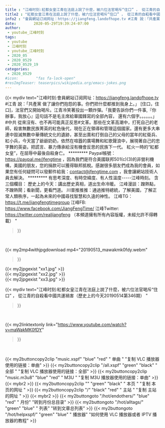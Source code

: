 ```yaml
---
title : "江峰时刻:紅都女皇江青在法庭上說了什麼，被六位法官喝斥“住口” ， 從江青的自殺看中國共運禍害（歷史上的今天20190514第346期） "
title2 : "紅都女皇江青在法庭上說了什麼，被六位法官喝斥“住口” ， 從江青的自殺看中國共運禍害（歷史上的今天20190514第346期） "
info2 : "會員網站订阅网址：https://jiangfeng.landofhope.tv #江青 說：「共產黨 做了讓你們抱怨的事。你們把什麼都推到我身上。」 [住口，住口]，法官們又開始喝斥。江青冷笑著投出一顆炸彈。「我要告訴你們一件事,『你辦事，我放心』這句話不是毛主席給華國鋒寫的全部內容， 還有六個字。。。。。。」 #中共 從來沒有、也不再可能真正反思#文革。那些在文革高潮中，打死自己的老師，殺害無數民族菁英的紅色後代，現在正在領導和管理這個國家。還有更多大串連中毀滅無數中華傳統文化的遺跡，甚至出賣和打倒自己的父母的當年的紅衛兵、紅小兵，今天當了爺爺奶奶，依然在喧囂的廣場舞和紅歌聲浪中，展現著自己的忠字舞的英姿。把謊言、暴力傳承給沒有機會反思的民族下一代。 紅火一時的“紅都女皇”，在屈辱中最後自殺身亡。     ********* Paypal帳號：https://paypal.me/jfengtime ，因為我們是符合美國联邦501(c)(3)的非營利機構，美國的朋友，您的捐款可以獲得聯邦抵稅。感謝很多朋友們成為我的會員，如果您有任何疑問可以發郵件給我：contact@jfengtime.com ，我會讓網站技術人員去解決。     ********* 有思考深度、有時空緯度、有人性溫度-----江峰時刻。 含三個欄目： 歷史上的今天：講出歷史真相，道出生命冷暖。 江峰漫談：蹭熱點，不蹭熱鬧；看新聞，更看門道。 川普推推推：通過推特總統，了解美國，了解正常人類秩序，一起為未來的中國尋找智慧和久違的神性。  江峰TG：https://t.me/jiangfengtimegroup 江峰FB: https://www.facebook.com/JiangFengTime/ 江峰Twitter: https://twitter.com/realjiangfeng （本頻道擁有所有內容版權，未經允許不得轉載） "
date:        2020-05-29T19:39:24-07:00
author:
 - youtube_江峰时刻
tags:
 - youtube
 - 江峰时刻
 - youtube_江峰时刻
 - 2020_05
 - 2020_0529
 - 2020_0529_19
categories:
 - 2020_0529
#icon:        "fas fa-lock-open"
#resImgTeaser: teaserpics/wikipedia.org/emacs-jokes.png
---
```


{{< mydiv text="江峰时刻:會員網站订阅网址：https://jiangfeng.landofhope.tv #江青 說：「共產黨 做了讓你們抱怨的事。你們把什麼都推到我身上。」 [住口，住口]，法官們又開始喝斥。江青冷笑著投出一顆炸彈。「我要告訴你們一件事,『你辦事，我放心』這句話不是毛主席給華國鋒寫的全部內容， 還有六個字。。。。。。」 #中共 從來沒有、也不再可能真正反思#文革。那些在文革高潮中，打死自己的老師，殺害無數民族菁英的紅色後代，現在正在領導和管理這個國家。還有更多大串連中毀滅無數中華傳統文化的遺跡，甚至出賣和打倒自己的父母的當年的紅衛兵、紅小兵，今天當了爺爺奶奶，依然在喧囂的廣場舞和紅歌聲浪中，展現著自己的忠字舞的英姿。把謊言、暴力傳承給沒有機會反思的民族下一代。 紅火一時的“紅都女皇”，在屈辱中最後自殺身亡。     ********* Paypal帳號：https://paypal.me/jfengtime ，因為我們是符合美國联邦501(c)(3)的非營利機構，美國的朋友，您的捐款可以獲得聯邦抵稅。感謝很多朋友們成為我的會員，如果您有任何疑問可以發郵件給我：contact@jfengtime.com ，我會讓網站技術人員去解決。     ********* 有思考深度、有時空緯度、有人性溫度-----江峰時刻。 含三個欄目： 歷史上的今天：講出歷史真相，道出生命冷暖。 江峰漫談：蹭熱點，不蹭熱鬧；看新聞，更看門道。 川普推推推：通過推特總統，了解美國，了解正常人類秩序，一起為未來的中國尋找智慧和久違的神性。  江峰TG：https://t.me/jiangfengtimegroup 江峰FB: https://www.facebook.com/JiangFengTime/ 江峰Twitter: https://twitter.com/realjiangfeng （本頻道擁有所有內容版權，未經允許不得轉載） "
>}}
<br>


{{< my2mp4withjpgdownload mp4="20190513_mawakmk0fdy.webm"
>}}

{{< my2jpgexist "xx1.jpg" >}}<br>
{{< my2jpgexist "xx2.jpg" >}}<br>
{{< my2jpgexist "xx3.jpg" >}}<br>



{{< mydiv text="江峰时刻:紅都女皇江青在法庭上說了什麼，被六位法官喝斥“住口” ， 從江青的自殺看中國共運禍害（歷史上的今天20190514第346期） "
>}}
<br>

{{< my2linktextonly link="https://www.youtube.com/watch?v=maWakMK0fDY"
>}}


<br>

{{< my2buttoncopy2clip "music.xspf"        "blue"   "red"    " 单曲 "  "复制 VLC 播放器使用的链接：单曲" >}} {{< my2buttoncopy2clip "/all.xspf"         "green"  "black"  " 全部 "  "复制 VLC 播放器使用的链接：全部" >}} {{< my2buttoncopy2clip "music.m3u8"        "blue"   "red"    " M3U  "    "复制 M3U 播放器使用的链接：单曲" >}} {{< mybr2 >}} {{< my2buttoncopy2clip ""                  "green"  "black"  " 本页 "    "复制 本页的网址 " >}} {{< my2buttoncopy2clip "/"                 "black"  "red"    " 主站 "    "复制 主站的网址 " >}} {{< mybr2 >}} {{< my2buttongoto      "/hot/endothers/"   "blue"   "red"    " 月份"   "转到月份总目录" >}} {{< my2buttongoto      "/hot/alltags/"     "green"  "blue"   " 列表"   "转到文章总列表" >}} {{< my2buttongoto      "/hot/helpxspf/"    "green"  "blue"   " 播放器" "如何使用 VLC 播放器或者 IPTV 播放器的教程" >}} 
